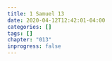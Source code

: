 ```yaml
---
title: 1 Samuel 13
date: 2020-04-12T12:42:01-04:00
categories: []
tags: []
chapter: "013"
inprogress: false
---
```


